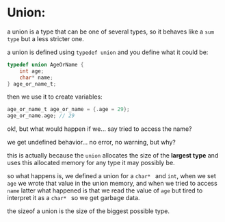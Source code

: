 # Union:

a union is a type that can be one of several types, so it behaves like a `sum type` but a less stricter one.

a union is defined using `typedef union` and you define what it could be:

```c
typedef union AgeOrName {
    int age;
    char* name;
} age_or_name_t;
```

then we use it to create variables:

```c
age_or_name_t age_or_name = {.age = 29};
age_or_name.age; // 29
```

ok!, but what would happen if we... say tried to access the name?

we get undefined behavior... no error, no warning, but why?

this is actually because the `union` allocates the size of the **largest type** and uses this allocated memory for any type it may possibly be.

so what happens is, we defined a union for a `char* ` and `int`, when we set `age` we wrote that value in the union memory, and when we tried to access `name` latter what happened is that we read the value of `age` but tired to interpret it as a `char* ` so we get garbage data.

the sizeof a union is the size of the biggest possible type.
